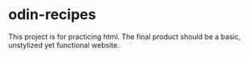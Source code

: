 # odin-recipes
This project is for practicing html. The final product should be a basic, unstylized yet functional website.